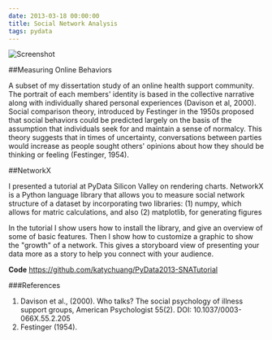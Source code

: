 ```yaml
---
date: 2013-03-18 00:00:00
title: Social Network Analysis
tags: pydata
---
```


![Screenshot](http://farm3.staticflickr.com/2038/5713909218_efeb662ef9.jpg)

##Measuring Online Behaviors

A subset of my dissertation study of an online health support community. The portrait of each members' identity is based in the collective narrative along with individually shared personal experiences (Davison et al, 2000). Social comparison theory, introduced by Festinger in the 1950s proposed that social behaviors could be predicted largely on the basis of the assumption that individuals seek for and maintain a sense of normalcy. This theory suggests that in times of uncertainty, conversations between parties would increase as people sought others' opinions about how they should be thinking or feeling (Festinger, 1954).

##NetworkX

I presented a tutorial at PyData Silicon Valley on rendering charts. NetworkX is a Python language library that allows you to measure social network structure of a dataset by incorporating two libraries:
(1) numpy, which allows for matric calculations, and also
(2) matplotlib, for generating figures

In the tutorial I show users how to install the library, and give an overview of some of basic features. Then I show how to customize a graphic to show the "growth" of a network. This gives a storyboard view of presenting your data more as a story to help you connect with your audience.


**Code**
https://github.com/katychuang/PyData2013-SNATutorial


###References

1. Davison et al., (2000). Who talks? The social psychology of illness support groups, American Psychologist 55(2). DOI: 10.1037/0003-066X.55.2.205
2. Festinger (1954).
